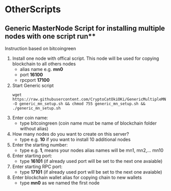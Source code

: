 # OtherScripts

## Generic MasterNode Script for installing multiple nodes with one script run**

Instruction based on bitcoingreen
1. Install one node with offical script. This node will be used for copying blockchain to all others nodes
    * alias name e.g. **mn0**
    * port **16100**
    * rpcport **17100**
2. Start Generic script 
    ```
    wget https://raw.githubusercontent.com/CryptoCatOkiOKi/GenericMultipleMNInstallerScript/master/generic_mn_setup.sh -O generic_mn_setup.sh && chmod 755 generic_mn_setup.sh && ./generic_mn_setup.sh
    ```
3. Enter coin name: 
   * type bitcoingreen (coin name must be name of blockchain folder without alias)
4. How many nodes do you want to create on this server?
   * type e.g. **10** if you want to install 10 additional nodes
5. Enter the starting number:
    * type e.g. **1**, means your nodes alias names will be mn1, mn2,... mn10
6. Enter starting port:
    * type **16101** (if already used port will be set to the next one avaiable)
7. Enter starting RPC port:
   * type **17101** (if already used port will be set to the next one avaiable)
8. Enter blockchain wallet alias for copying chain to new wallets
    * type **mn0** as we named the first node 
